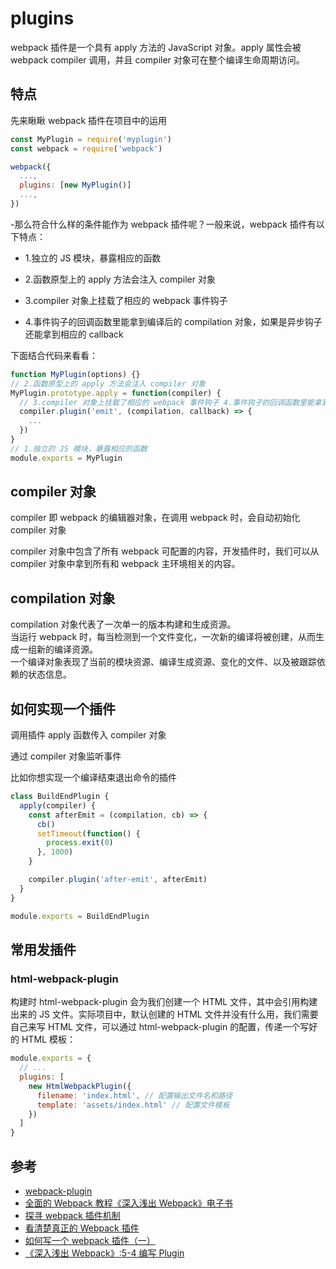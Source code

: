 # plugins

webpack 插件是一个具有 apply 方法的 JavaScript 对象。apply 属性会被 webpack compiler 调用，并且 compiler 对象可在整个编译生命周期访问。

## 特点

先来瞅瞅 webpack 插件在项目中的运用

```js
const MyPlugin = require('myplugin')
const webpack = require('webpack')

webpack({
  ...,
  plugins: [new MyPlugin()]
  ...,
})
```

-那么符合什么样的条件能作为 webpack 插件呢？一般来说，webpack 插件有以下特点：

- 1.独立的 JS 模块，暴露相应的函数

- 2.函数原型上的 apply 方法会注入 compiler 对象

- 3.compiler 对象上挂载了相应的 webpack 事件钩子

- 4.事件钩子的回调函数里能拿到编译后的 compilation 对象，如果是异步钩子还能拿到相应的 callback

下面结合代码来看看：

```js
function MyPlugin(options) {}
// 2.函数原型上的 apply 方法会注入 compiler 对象
MyPlugin.prototype.apply = function(compiler) {
  // 3.compiler 对象上挂载了相应的 webpack 事件钩子 4.事件钩子的回调函数里能拿到编译后的 compilation 对象
  compiler.plugin('emit', (compilation, callback) => {
    ...
  })
}
// 1.独立的 JS 模块，暴露相应的函数
module.exports = MyPlugin
```

## compiler 对象

compiler 即 webpack 的编辑器对象，在调用 webpack 时，会自动初始化 compiler 对象

compiler 对象中包含了所有 webpack 可配置的内容，开发插件时，我们可以从 compiler 对象中拿到所有和 webpack 主环境相关的内容。

## compilation 对象

compilation 对象代表了一次单一的版本构建和生成资源。  
当运行 webpack 时，每当检测到一个文件变化，一次新的编译将被创建，从而生成一组新的编译资源。  
一个编译对象表现了当前的模块资源、编译生成资源、变化的文件、以及被跟踪依赖的状态信息。

## 如何实现一个插件

调用插件 apply 函数传入 compiler 对象

通过 compiler 对象监听事件

比如你想实现一个编译结束退出命令的插件

```js
class BuildEndPlugin {
  apply(compiler) {
    const afterEmit = (compilation, cb) => {
      cb()
      setTimeout(function() {
        process.exit(0)
      }, 1000)
    }

    compiler.plugin('after-emit', afterEmit)
  }
}

module.exports = BuildEndPlugin
```

## 常用发插件

### html-webpack-plugin

构建时 html-webpack-plugin 会为我们创建一个 HTML 文件，其中会引用构建出来的 JS 文件。实际项目中，默认创建的 HTML 文件并没有什么用，我们需要自己来写 HTML 文件，可以通过 html-webpack-plugin 的配置，传递一个写好的 HTML 模板：

```js
module.exports = {
  // ...
  plugins: [
    new HtmlWebpackPlugin({
      filename: 'index.html', // 配置输出文件名和路径
      template: 'assets/index.html' // 配置文件模板
    })
  ]
}
```

## 参考

- [webpack-plugin](https://webpack.docschina.org/concepts/plugins/#%E5%89%96%E6%9E%90)
- [全面的 Webpack 教程《深入浅出 Webpack》电子书](https://github.com/gwuhaolin/dive-into-webpack/)
- [探寻 webpack 插件机制](https://www.cnblogs.com/MuYunyun/p/8875908.html)
- [看清楚真正的 Webpack 插件](https://zoumiaojiang.com/article/what-is-real-webpack-plugin/#compiler)
- [如何写一个 webpack 插件（一）](https://github.com/lcxfs1991/blog/issues/1)
- [《深入浅出 Webpack》:5-4 编写 Plugin](http://webpack.wuhaolin.cn/5%E5%8E%9F%E7%90%86/5-4%E7%BC%96%E5%86%99Plugin.html)
